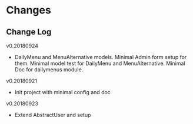 # Changes

## Change Log


v0.20180924
* DailyMenu and MenuAlternative models. Minimal Admin form setup for them. Minimal model test for DailyMenu and MenuAlternative. Minimal Doc for dailymenus module.

v0.20180921
* Init project with minimal config and doc

v0.20180923
* Extend AbstractUser and setup